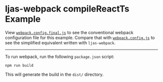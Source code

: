 # ljas-webpack compileReactTs Example

View [`webpack.config.final.js`](./webpack.config.final.js) to see the conventional webpack configuration file for this example. Compare that with [`webpack.config.js`](./webpack.config.js) to see the simplified equivalent written with `ljas-webpack`.

---

To run webpack, run the following `package.json` script:

```console
npm run build
```

This will generate the build in the `dist/` directory.
